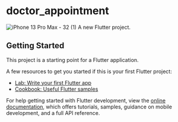# doctor_appointment
![iPhone 13 Pro Max - 32 (1)](https://user-images.githubusercontent.com/113785858/196024839-2f8068f3-fb37-4a51-be9b-7d20854d7752.jpg)
A new Flutter project.

## Getting Started

This project is a starting point for a Flutter application.

A few resources to get you started if this is your first Flutter project:

- [Lab: Write your first Flutter app](https://docs.flutter.dev/get-started/codelab)
- [Cookbook: Useful Flutter samples](https://docs.flutter.dev/cookbook)

For help getting started with Flutter development, view the
[online documentation](https://docs.flutter.dev/), which offers tutorials,
samples, guidance on mobile development, and a full API reference.
